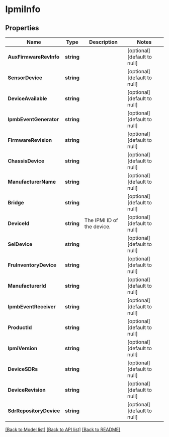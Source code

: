 # IpmiInfo

## Properties
Name | Type | Description | Notes
------------ | ------------- | ------------- | -------------
**AuxFirmwareRevInfo** | **string** |  | [optional] [default to null]
**SensorDevice** | **string** |  | [optional] [default to null]
**DeviceAvailable** | **string** |  | [optional] [default to null]
**IpmbEventGenerator** | **string** |  | [optional] [default to null]
**FirmwareRevision** | **string** |  | [optional] [default to null]
**ChassisDevice** | **string** |  | [optional] [default to null]
**ManufacturerName** | **string** |  | [optional] [default to null]
**Bridge** | **string** |  | [optional] [default to null]
**DeviceId** | **string** | The IPMI ID of the device. | [optional] [default to null]
**SelDevice** | **string** |  | [optional] [default to null]
**FruInventoryDevice** | **string** |  | [optional] [default to null]
**ManufacturerId** | **string** |  | [optional] [default to null]
**IpmbEventReceiver** | **string** |  | [optional] [default to null]
**ProductId** | **string** |  | [optional] [default to null]
**IpmiVersion** | **string** |  | [optional] [default to null]
**DeviceSDRs** | **string** |  | [optional] [default to null]
**DeviceRevision** | **string** |  | [optional] [default to null]
**SdrRepositoryDevice** | **string** |  | [optional] [default to null]

[[Back to Model list]](../README.md#documentation-for-models) [[Back to API list]](../README.md#documentation-for-api-endpoints) [[Back to README]](../README.md)


